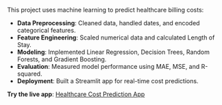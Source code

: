 This project uses machine learning to predict healthcare billing costs:

- **Data Preprocessing**: Cleaned data, handled dates, and encoded categorical features.
- **Feature Engineering**: Scaled numerical data and calculated Length of Stay.
- **Modeling**: Implemented Linear Regression, Decision Trees, Random Forests, and Gradient Boosting.
- **Evaluation**: Measured model performance using MAE, MSE, and R-squared.
- **Deployment**: Built a Streamlit app for real-time cost predictions.

**Try the live app**: [Healthcare Cost Prediction App](https://khushis6-healthcare-cost-prediction.streamlit.app)
